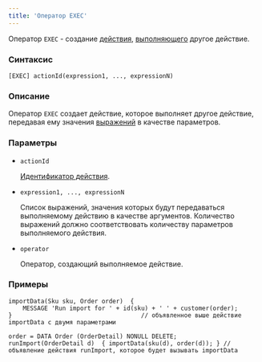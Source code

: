 ```yaml
---
title: 'Оператор EXEC'
---
```


Оператор `EXEC` - создание [действия](Actions.md), [выполняющего](Call_EXEC.md) другое действие.

### Синтаксис

    [EXEC] actionId(expression1, ..., expressionN)

### Описание

Оператор `EXEC` создает действие, которое выполняет другое действие, передавая ему значения [выражений](Expression.md) в качестве параметров.

### Параметры

- `actionId`

    [Идентификатор действия](IDs.md#propertyid). 

- `expression1, ..., expressionN`

    Список выражений, значения которых будут передаваться выполняемому действию в качестве аргументов. Количество выражений должно соответствовать количеству параметров выполняемого действия.

- `operator`

    Оператор, создающий выполняемое действие.

### Примеры

```lsf
importData(Sku sku, Order order)  {
    MESSAGE 'Run import for ' + id(sku) + ' ' + customer(order);
}                                    // объявленное выше действие importData с двумя параметрами

order = DATA Order (OrderDetail) NONULL DELETE;
runImport(OrderDetail d)  { importData(sku(d), order(d)); } // объявление действия runImport, которое будет вызывать importData
```
